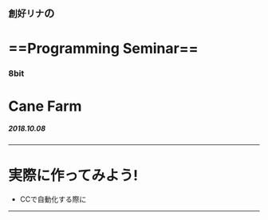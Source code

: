 <!-- $theme: gaia -->


## `創好リナ`の
# ==Programming Seminar==
### 8bit 
# Cane Farm
##### 2018.10.08

---

# 実際に作ってみよう!
- CCで自動化する際に

---